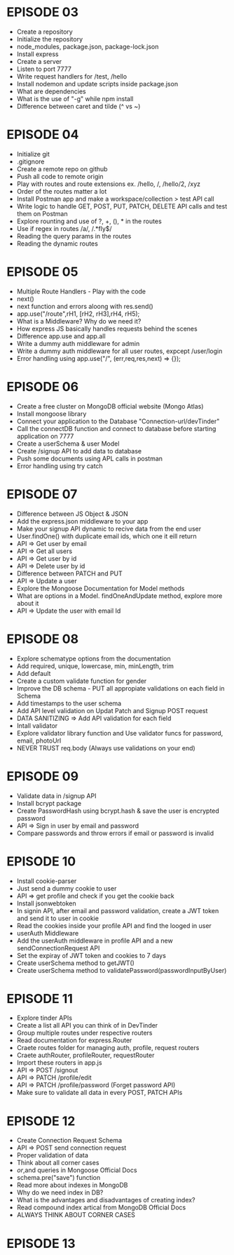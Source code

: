 # EPISODE 03

- Create a repository
- Initialize the repository
- node_modules, package.json, package-lock.json
- Install express
- Create a server
- Listen to port 7777
- Write request handlers for /test, /hello
- Install nodemon and update scripts inside package.json
- What are dependencies
- What is the use of "-g" while npm install
- Difference between caret and tilde (^ vs ~)

# EPISODE 04

- Initialize git
- .gitignore
- Create a remote repo on github
- Push all code to remote origin
- Play with routes and route extensions ex. /hello, /, /hello/2, /xyz
- Order of the routes matter a lot
- Install Postman app and make a workspace/collection > test API call
- Write logic to handle GET, POST, PUT, PATCH, DELETE API calls and test them on Postman
- Explore rounting and use of ?, +, (), \* in the routes
- Use if regex in routes /a/, /.\*fly$/
- Reading the query params in the routes
- Reading the dynamic routes

# EPISODE 05

- Multiple Route Handlers - Play with the code
- next()
- next function and errors aloong with res.send()
- app.use("/route",rH1, [rH2, rH3],rH4, rH5);
- What is a Middleware? Why do we need it?
- How express JS basically handles requests behind the scenes
- Difference app.use and app.all
- Write a dummy auth middleware for admin
- Write a dummy auth middleware for all user routes, expcept /user/login
- Error handling using app.use("/", (err,req,res,next) => {});

# EPISODE 06

- Create a free cluster on MongoDB official website (Mongo Atlas)
- Install mongoose library
- Connect your application to the Database "Connection-url/devTinder"
- Call the connectDB function and connect to database before starting application on 7777
- Create a userSchema & user Model
- Create /signup API to add data to database
- Push some documents using APL calls in postman
- Error handling using try catch

# EPISODE 07

- Difference between JS Object & JSON
- Add the express.json middleware to your app
- Make your signup API dynamic to recive data from the end user
- User.findOne() with duplicate email ids, which one it eill return
- API => Get user by email
- API => Get all users
- API => Get user by id
- API => Delete user by id
- Difference between PATCH and PUT
- API => Update a user
- Explore the Mongoose Documentation for Model methods
- What are options in a Model. findOneAndUpdate method, explore more about it
- API => Update the user with email Id

# EPISODE 08

- Explore schematype options from the documentation
- Add required, unique, lowercase, min, minLength, trim
- Add default
- Create a custom validate function for gender
- Improve the DB schema - PUT all appropiate validations on each field in Schema
- Add timestamps to the user schema
- Add API level validation on Updat Patch and Signup POST request
- DATA SANITIZING => Add API validation for each field
- Intall validator
- Explore validator library function and Use validator funcs for password, email, photoUrl
- NEVER TRUST req.body (Always use validations on your end)

# EPISODE 09

- Validate data in /signup API
- Install bcrypt package
- Create PasswordHash using bcrypt.hash & save the user is encrypted password
- API => Sign in user by email and password
- Compare passwords and throw errors if email or password is invalid

# EPISODE 10

- Install cookie-parser
- Just send a dummy cookie to user
- API => get profile and check if you get the cookie back
- Install jsonwebtoken
- In signin API, after email and password validation, create a JWT token and send it to user in cookie
- Read the cookies inside your profile API and find the looged in user
- userAuth Middleware
- Add the userAuth middleware in profile API and a new sendConnectionRequest API
- Set the expiray of JWT token and cookies to 7 days
- Create userSchema method to getJWT()
- Create userSchema method to validatePassword(passwordInputByUser)

# EPISODE 11

- Explore tinder APIs
- Create a list all API you can think of in DevTinder
- Group multiple routes under respective routers
- Read documentation for express.Router
- Craete routes folder for managing auth, profile, request routers
- Craete authRouter, profileRouter, requestRouter
- Import these routers in app.js
- API => POST /signout
- API => PATCH /profile/edit
- API => PATCH /profile/password (Forget password API)
- Make sure to validate all data in every POST, PATCH APIs

# EPISODE 12

- Create Connection Request Schema
- API => POST send connection request
- Proper validation of data
- Think about all corner cases
- $or,$and queries in Mongoose Official Docs
- schema.pre("save") function
- Read more about indexes in MongoDB
- Why do we need index in DB?
- What is the advantages and disadvantages of creating index?
- Read compound index artical from MongoDB Official Docs
- ALWAYS THINK ABOUT CORNER CASES

# EPISODE 13
